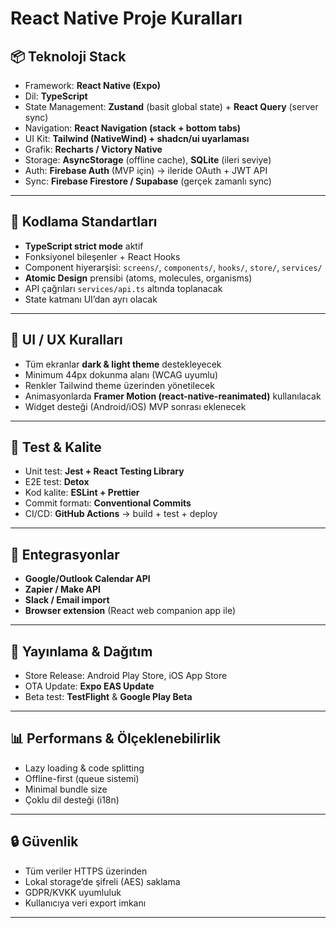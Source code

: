 # React Native Proje Kuralları

## 📦 Teknoloji Stack

- Framework: **React Native (Expo)**
- Dil: **TypeScript**
- State Management: **Zustand** (basit global state) + **React Query** (server sync)
- Navigation: **React Navigation (stack + bottom tabs)**
- UI Kit: **Tailwind (NativeWind) + shadcn/ui uyarlaması**
- Grafik: **Recharts / Victory Native**
- Storage: **AsyncStorage** (offline cache), **SQLite** (ileri seviye)
- Auth: **Firebase Auth** (MVP için) → ileride OAuth + JWT API
- Sync: **Firebase Firestore / Supabase** (gerçek zamanlı sync)

---

## 📝 Kodlama Standartları

- **TypeScript strict mode** aktif
- Fonksiyonel bileşenler + React Hooks
- Component hiyerarşisi: `screens/`, `components/`, `hooks/`, `store/`, `services/`
- **Atomic Design** prensibi (atoms, molecules, organisms)
- API çağrıları `services/api.ts` altında toplanacak
- State katmanı UI’dan ayrı olacak

---

## 🎨 UI / UX Kuralları

- Tüm ekranlar **dark & light theme** destekleyecek
- Minimum 44px dokunma alanı (WCAG uyumlu)
- Renkler Tailwind theme üzerinden yönetilecek
- Animasyonlarda **Framer Motion (react-native-reanimated)** kullanılacak
- Widget desteği (Android/iOS) MVP sonrası eklenecek

---

## 🧪 Test & Kalite

- Unit test: **Jest + React Testing Library**
- E2E test: **Detox**
- Kod kalite: **ESLint + Prettier**
- Commit formatı: **Conventional Commits**
- CI/CD: **GitHub Actions** → build + test + deploy

---

## 🔌 Entegrasyonlar

- **Google/Outlook Calendar API**
- **Zapier / Make API**
- **Slack / Email import**
- **Browser extension** (React web companion app ile)

---

## 🚀 Yayınlama & Dağıtım

- Store Release: Android Play Store, iOS App Store
- OTA Update: **Expo EAS Update**
- Beta test: **TestFlight** & **Google Play Beta**

---

## 📊 Performans & Ölçeklenebilirlik

- Lazy loading & code splitting
- Offline-first (queue sistemi)
- Minimal bundle size
- Çoklu dil desteği (i18n)

---

## 🔒 Güvenlik

- Tüm veriler HTTPS üzerinden
- Lokal storage’de şifreli (AES) saklama
- GDPR/KVKK uyumluluk
- Kullanıcıya veri export imkanı

---
